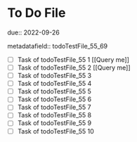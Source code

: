 # To Do File

due:: 2022-09-26

metadatafield:: todoTestFile_55_69

- [ ] Task of todoTestFile_55 1 [[Query me]]
- [ ] Task of todoTestFile_55 2 [[Query me]]
- [ ] Task of todoTestFile_55 3
- [ ] Task of todoTestFile_55 4
- [ ] Task of todoTestFile_55 5
- [ ] Task of todoTestFile_55 6
- [ ] Task of todoTestFile_55 7
- [ ] Task of todoTestFile_55 8
- [ ] Task of todoTestFile_55 9
- [ ] Task of todoTestFile_55 10